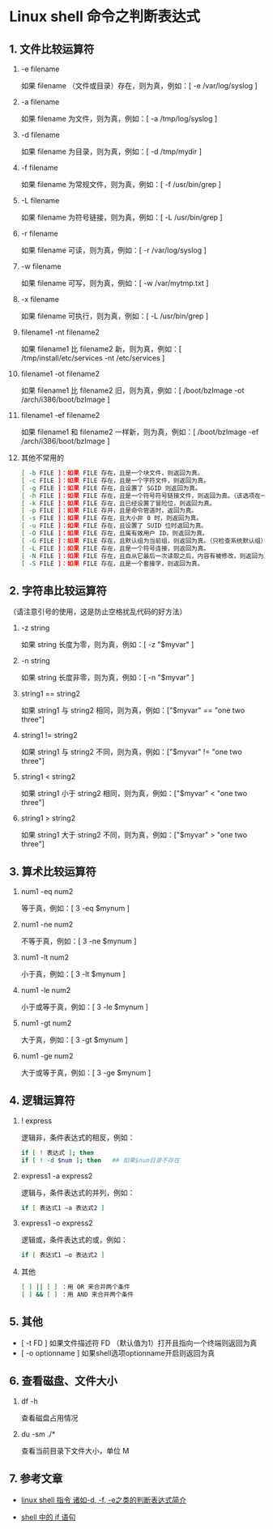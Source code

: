 # Linux shell 命令之判断表达式

## 1. 文件比较运算符

1. -e filename

    如果 filename （文件或目录）存在，则为真，例如：[ -e /var/log/syslog ]

2. -a filename

    如果 filename 为文件，则为真，例如：[ -a /tmp/log/syslog ]

3. -d filename

    如果 filename 为目录，则为真，例如：[ -d /tmp/mydir ]

4. -f filename

    如果 filename 为常规文件，则为真，例如：[ -f /usr/bin/grep ]

5. -L filename

    如果 filename 为符号链接，则为真，例如：[ -L /usr/bin/grep ]

6. -r filename

    如果 filename 可读，则为真，例如：[ -r /var/log/syslog ]

7. -w filename

    如果 filename 可写，则为真，例如：[ -w /var/mytmp.txt ]

8. -x filename

    如果 filename 可执行，则为真，例如：[ -L /usr/bin/grep ]

9. filename1 -nt filename2

    如果 filename1 比 filename2 新，则为真，例如：[ /tmp/install/etc/services -nt /etc/services ]

10. filename1 -ot filename2

    如果 filename1 比 filename2 旧，则为真，例如：[ /boot/bzImage -ot /arch/i386/boot/bzImage ]

11. filename1 -ef filename2

    如果 filename1 和 filename2 一样新，则为真，例如：[ /boot/bzImage -ef /arch/i386/boot/bzImage ]

12. 其他不常用的

    ```bash
    [ -b FILE ]：如果 FILE 存在，且是一个块文件，则返回为真。
    [ -c FILE ]：如果 FILE 存在，且是一个字符文件，则返回为真。
    [ -g FILE ]：如果 FILE 存在，且设置了 SGID 则返回为真。
    [ -h FILE ]：如果 FILE 存在，且是一个符号符号链接文件，则返回为真。（该选项在一些老系统上无效）
    [ -k FILE ]：如果 FILE 存在，且已经设置了冒险位，则返回为真。
    [ -p FILE ]：如果 FILE 存并，且是命令管道时，返回为真。
    [ -s FILE ]：如果 FILE 存在，且大小非 0 时，则返回为真。
    [ -u FILE ]：如果 FILE 存在，且设置了 SUID 位时返回为真。
    [ -O FILE ]：如果 FILE 存在，且属有效用户 ID，则返回为真。
    [ -G FILE ]：如果 FILE 存在，且默认组为当前组，则返回为真。（只检查系统默认组）
    [ -L FILE ]：如果 FILE 存在，且是一个符号连接，则返回为真。
    [ -N FILE ]：如果 FILE 存在，且自从它最后一次读取之后，内容有被修改，则返回为真。
    [ -S FILE ]：如果 FILE 存在，且是一个套接字，则返回为真。
    ```

## 2. 字符串比较运算符

（请注意引号的使用，这是防止空格扰乱代码的好方法）

1. -z string

    如果 string 长度为零，则为真，例如：[ -z "$myvar" ]

2. -n string

    如果 string 长度非零，则为真，例如：[ -n "$myvar" ]

3. string1 == string2

    如果 string1 与 string2 相同，则为真，例如：["$myvar" == "one two three"]

4. string1 != string2

    如果 string1 与 string2 不同，则为真，例如：["$myvar" != "one two three"]

5. string1 < string2

    如果 string1 小于 string2 相同，则为真，例如：["$myvar" < "one two three"]

6. string1 > string2

    如果 string1 大于 string2 不同，则为真，例如：["$myvar" > "one two three"]

## 3. 算术比较运算符

1. num1 -eq num2

    等于真，例如：[ 3 -eq $mynum ]

2. num1 -ne num2

    不等于真，例如：[ 3 -ne $mynum ]

3. num1 -lt num2

    小于真，例如：[ 3 -lt $mynum ]

4. num1 -le num2

    小于或等于真，例如：[ 3 -le $mynum ]

5. num1 -gt num2

    大于真，例如：[ 3 -gt $mynum ]

6. num1 -ge num2

    大于或等于真，例如：[ 3 -ge $mynum ]

## 4. 逻辑运算符

1. ! express

     逻辑非，条件表达式的相反，例如：

    ```bash
    if [ ! 表达式 ]; then
    if [ ! -d $num ]; then   ## 如果$num目录不存在
    ```

2. express1 -a express2

     逻辑与，条件表达式的并列，例如：

     ```bash
     if [ 表达式1 –a 表达式2 ]
     ```

3. express1 -o express2

     逻辑或，条件表达式的或，例如：

     ```bash
     if [ 表达式1 –o 表达式2 ]
     ```

4. 其他

    ```bash
    [ ] || [ ] ：用 OR 来合并两个条件
    [ ] && [ ] ：用 AND 来合并两个条件
    ```

## 5. 其他

- [ -t FD ] 如果文件描述符 FD （默认值为1）打开且指向一个终端则返回为真
- [ -o optionname ] 如果shell选项optionname开启则返回为真

## 6. 查看磁盘、文件大小 

1. df -h

    查看磁盘占用情况

2. du -sm ./*

    查看当前目录下文件大小，单位 M

## 7. 参考文章

- [linux shell 指令 诸如-d, -f, -e之类的判断表达式简介](https://www.cnblogs.com/zrmw/p/9625727.html)

- [shell 中的 if 语句](https://www.cnblogs.com/kaishirenshi/p/9729800.html)
